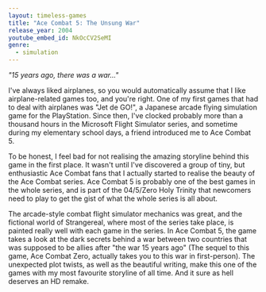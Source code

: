 ```yaml
---
layout: timeless-games
title: "Ace Combat 5: The Unsung War"
release_year: 2004
youtube_embed_id: NkOcCV2SeMI
genre:
  - simulation
---
```


*"15 years ago, there was a war..."*

I've always liked airplanes, so you would automatically assume that I like airplane-related games too, and you're right. One of my first games that had to deal with airplanes was "Jet de GO!", a Japanese arcade flying simulation game for the PlayStation. Since then, I've clocked probably more than a thousand hours in the Microsoft Flight Simulator series, and sometime during my elementary school days, a friend introduced me to Ace Combat 5.

To be honest, I feel bad for not realising the amazing storyline behind this game in the first place. It wasn't until I've discovered a group of tiny, but enthusiastic Ace Combat fans that I actually started to realise the beauty of the Ace Combat series. Ace Combat 5 is probably one of the best games in the whole series, and is part of the 04/5/Zero Holy Trinity that newcomers need to play to get the gist of what the whole series is all about.

The arcade-style combat flight simulator mechanics was great, and the fictional world of Strangereal, where most of the series take place, is painted really well with each game in the series. In Ace Combat 5, the game takes a look at the dark secrets behind a war between two countries that was supposed to be allies after "the war 15 years ago" (The sequel to this game, Ace Combat Zero, actually takes you to this war in first-person). The unexpected plot twists, as well as the beautiful writing, make this one of the games with my most favourite storyline of all time. And it sure as hell deserves an HD remake.

